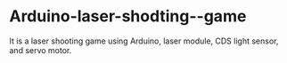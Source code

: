 # Arduino-laser-shodting--game
It is a laser shooting game using Arduino, laser module, CDS light sensor, and servo motor.
